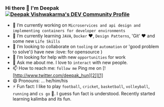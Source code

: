 ### Hi there 👋 I'm Deepak <a href="https://dev.to/deebeast"> <img src="https://d2fltix0v2e0sb.cloudfront.net/dev-badge.svg" alt="Deepak Vishwakarma's DEV Community Profile" height="30" width="30"> </a>

[1]: http://www.twitter.com/deepak_hun

[2]: https://github.com/deebeast/deebeast/blob/main/images/twitter.png (http://www.twitter.com/deepak_hun)

<!--
**deebeast/deebeast** is a ✨ _special_ ✨ repository because its `README.md` (this file) appears on your GitHub profile.

Here are some ideas to get you started:

- 🔭 I’m currently working on ...
- 🌱 I’m currently learning ...
- 👯 I’m looking to collaborate on ...
- 🤔 I’m looking for help with ...
- 💬 Ask me about ...
- 📫 How to reach me: ...
- 😄 Pronouns: ...
- ⚡ Fun fact: ...
-->

- 🔭 I’m currently working on `Microservices and api design and implementing containers for developer environments`
- 🌱 I’m currently learning `JAVA`, `Docker` :heart:, `Design Patterns`, 'Git' :heart: and some new `Life Skills`
- 👯 I’m looking to collaborate on `tooling` or `automation` or 'good problem to solve'(i have new :love: for opensource )
- 🤔 I’m looking for help with new `opportunities` for work
- 💬 Ask me about me. I love to `interact` with new people.
- 📫 How to reach me: `follow me` Ping me on [![http://www.twitter.com/deepak_hun][2]][1]
- 😄 Pronouns: ... he/him/his
- ⚡ Fun fact: I like to play `football`, `cricket`, `basketball`, `volleyball`, `running` and `cs go` :gun:. I guess fun fact is understood.
               Recently started learning kalimba and its fun.
